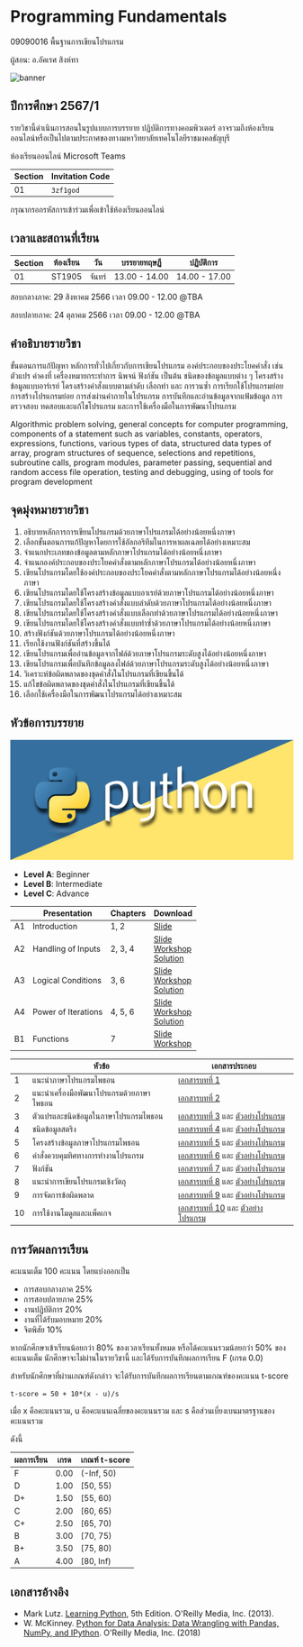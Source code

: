 # Programming Fundamentals 
09090016 พื้นฐานการเขียนโปรแกรม

ผู้สอน: อ.อัคเรศ สิงห์ทา

![banner](./images/banner3.png)

## ปีการศึกษา 2567/1
รายวิชานี้ดำเนินการสอนในรูปแบบการบรรยาย ปฏิบัติการทางคอมพิวเตอร์ 
อาจรวมถึงห้องเรียนออนไลน์หรือเป็นไปตามประกาศของทางมหาวิทยาลัยเทคโนโลยีราชมงคลธัญบุรี 

ห้องเรียนออนไลน์ Microsoft Teams

| Section | Invitation Code | 
|---------|-----------------|
|     01  |   `3zf1god`     | 

กรุณากรอกรหัสการเข้าร่วมเพื่อเข้าใช้ห้องเรียนออนไลน์

## เวลาและสถานที่เรียน

| Section | ห้องเรียน | วัน | บรรยายทฤษฏี  | ปฏิบัติการ  |
|--------|---------|----|---------------|---------------|
| 01     |  ST1905 | จันทร์ | 13.00 - 14.00  | 14.00 - 17.00|

สอบกลางภาค: 29 สิงหาคม 2566 เวลา 09.00 - 12.00 @TBA

สอบปลายภาค: 24 ตุลาคม 2566 เวลา 09.00 - 12.00 @TBA


## คำอธิบายรายวิชา
ขั้นตอนการแก้ปัญหา หลักการทั่วไปเกี่ยวกับการเขียนโปรแกรม องค์ประกอบของประโยคคำสั่ง เช่น ตัวแปร ค่าคงที่ เครื่องหมายกระทำการ นิพจน์ ฟังก์ชัน เป็นต้น ชนิดของข้อมูลแบบต่าง ๆ โครงสร้างข้อมูลแบบอาร์เรย์ โครงสร้างคำสั่งแบบตามลำดับ เลือกทำ และ การวนซ้ำ การเรียกใช้โปรแกรมย่อย การสร้างโปรแกรมย่อย การส่งผ่านค่าภายในโปรแกรม การบันทึกและอ่านข้อมูลจากแฟ้มข้อมูล การตรวจสอบ ทดสอบและแก้ไขโปรแกรม และการใช้เครื่องมือในการพัฒนาโปรแกรม

Algorithmic problem solving, general concepts for computer programming, components of a statement such as variables, constants, operators, expressions, functions, various types of data, structured data types of array, program structures of sequence, selections and repetitions, subroutine calls, program modules, parameter passing, sequential and random access file operation, testing and debugging, using of tools for program development


## จุดมุ่งหมายรายวิชา

1. อธิบายหลักการการเขียนโปรแกรมด้วยภาษาโปรแกรมได้อย่างน้อยหนึ่งภาษา 
2. เลือกขั้นตอนการแก้ปัญหาโดยการใช้อัลกอริทึมในการหาผลเฉลยได้อย่างเหมาะสม 
3. จำแนกประเภทของข้อมูลตามหลักภาษาโปรแกรมได้อย่างน้อยหนึ่งภาษา 
4. จำแนกองค์ประกอบของประโยคคำสั่งตามหลักภาษาโปรแกรมได้อย่างน้อยหนึ่งภาษา 
5. เขียนโปรแกรมโดยใช้องค์ประกอบของประโยคคำสั่งตามหลักภาษาโปรแกรมได้อย่างน้อยหนึ่งภาษา 
6. เขียนโปรแกรมโดยใช้โครงสร้างข้อมูลแบบอาเรย์ด้วยภาษาโปรแกรมได้อย่างน้อยหนึ่งภาษา 
7. เขียนโปรแกรมโดยใช้โครงสร้างคำสั่งแบบลำดับด้วยภาษาโปรแกรมได้อย่างน้อยหนึ่งภาษา 
8. เขียนโปรแกรมโดยใช้โครงสร้างคำสั่งแบบเลือกทำด้วยภาษาโปรแกรมได้อย่างน้อยหนึ่งภาษา 
9. เขียนโปรแกรมโดยใช้โครงสร้างคำสั่งแบบทำซ้ำด้วยภาษาโปรแกรมได้อย่างน้อยหนึ่งภาษา 
10. สร้างฟังก์ชันด้วยภาษาโปรแกรมได้อย่างน้อยหนึ่งภาษา 
11. เรียกใช้งานฟังก์ชันที่สร้างขึ้นได้ 
12. เขียนโปรแกรมเพื่ออ่านข้อมูลจากไฟล์ด้วยภาษาโปรแกรมระดับสูงได้อย่างน้อยหนึ่งภาษา  
13. เขียนโปรแกรมเพื่อบันทึกข้อมูลลงไฟล์ด้วยภาษาโปรแกรมระดับสูงได้อย่างน้อยหนึ่งภาษา  
14. วิเคราะห์ข้อผิดพลาดของชุดคำสั่งในโปรแกรมที่เขียนขึ้นได้ 
15. แก้ไขข้อผิดพลาดของชุดคำสั่งในโปรแกรมที่เขียนขึ้นได้ 
16. เลือกใช้เครื่องมือในการพัฒนาโปรแกรมได้อย่างเหมาะสม 

## หัวข้อการบรรยาย

![python](./images/banner.jpg)


- **Level A**: Beginner
- **Level B**: Intermediate
- **Level C**: Advance

|    | Presentation  | Chapters       |  Download |
|----|---------------|----------------|-----------|
| A1  | Introduction  |         1, 2   | [Slide](./materials/slides/lesson_01_introduction.pdf) |
| A2 | Handling of Inputs  | 2, 3, 4  | [Slide](./materials/slides/lesson_02_handling_inputs.pdf) <br> [Workshop](./workshops/workshop_a2.ipynb) <br> [Solution](./solutions/solution_a2.ipynb) |
| A3 | Logical Conditions  | 3, 6  | [Slide](./materials/slides/lesson_03_logical_conditions.pdf) <br> [Workshop](./workshops/workshop_a3.ipynb) <br> [Solution](./solutions/solution_a3.ipynb) |
| A4 | Power of Iterations  | 4, 5, 6  | [Slide](./materials/slides/lesson_04_power_iterations.pdf) <br> [Workshop](./workshops/workshop_a4.ipynb) <br> [Solution](./solutions/solution_a4.ipynb) |
| B1 | Functions     | 7 | [Slide](./materials/slides/lesson_05_functions.pdf) <br> [Workshop](./workshops/workshop_b1.ipynb) |


|    | หัวข้อ | เอกสารประกอบ |
|----| -----|------------|
| 1  | แนะนําภาษาโปรแกรมไพธอน | [เอกสารบทที่ 1](./materials/ch_01/texts.pdf) |
| 2  | แนะนําเครื่องมือพัฒนาโปรแกรมด้วยภาษาไพธอน  | [เอกสารบทที่ 2](./materials/ch_02/texts.pdf)  |
| 3  | ตัวแปรและชนิดข้อมูลในภาษาโปรแกรมไพธอน | [เอกสารบทที่ 3](./materials/ch_03/texts.pdf) และ [ตัวอย่างโปรแกรม](https://github.com/epsilonxe/RMUTT_09090016/tree/master/materials/ch_03) |
| 4  | ชนิดข้อมูลสตริง | [เอกสารบทที่ 4](./materials/ch_04/texts.pdf) และ [ตัวอย่างโปรแกรม](https://github.com/epsilonxe/RMUTT_09090016/tree/master/materials/ch_04) |
| 5  | โครงสร้างข้อมูลภาษาโปรแกรมไพธอน | [เอกสารบทที่ 5](./materials/ch_05/texts.pdf) และ [ตัวอย่างโปรแกรม](https://github.com/epsilonxe/RMUTT_09090016/tree/master/materials/ch_05) |
| 6  | คําสั่งควบคุมทิศทางการทํางานโปรแกรม | [เอกสารบทที่ 6](./materials/ch_06/texts.pdf) และ [ตัวอย่างโปรแกรม](https://github.com/epsilonxe/RMUTT_09090016/tree/master/materials/ch_06) |
| 7  | ฟังก์ชัน | [เอกสารบทที่ 7](./materials/ch_07/texts.pdf) และ [ตัวอย่างโปรแกรม](https://github.com/epsilonxe/RMUTT_09090016/tree/master/materials/ch_07) |
| 8  | แนะนําการเขียนโปรแกรมเชิงวัตถุ | [เอกสารบทที่ 8](./materials/ch_08/texts.pdf) และ [ตัวอย่างโปรแกรม](https://github.com/epsilonxe/RMUTT_09090016/tree/master/materials/ch_08) |
| 9  | การจัดการข้อผิดพลาด | [เอกสารบทที่ 9](./materials/ch_09/texts.pdf) และ [ตัวอย่างโปรแกรม](https://github.com/epsilonxe/RMUTT_09090016/tree/master/materials/ch_09) |
| 10 | การใช้งานโมดูลและแพ็คเกจ | [เอกสารบทที่ 10](./materials/ch_10/texts.pdf) และ [ตัวอย่างโปรแกรม](https://github.com/epsilonxe/RMUTT_09090016/tree/master/materials/ch_10) |


## การวัดผลการเรียน
คะแนนเต็ม 100 คะแนน โดยแบ่งออกเป็น
- การสอบกลางภาค 25%
- การสอบปลายภาค 25%
- งานปฏิบัติการ 20%
- งานที่ได้รับมอบหมาย 20%
- จิตพิสัย 10%

หากนักศึกษาเข้าเรียนน้อยกว่า 80% ของเวลาเรียนทั้งหมด
หรือได้คะแนนรวมน้อยกว่า 50% ของคะแนนเต็ม นักศึกษาจะไม่ผ่านในรายวิชานี้ และได้รับการบันทึกผลการเรียน F (เกรด 0.0) 

สำหรับนักศึกษาที่ผ่านเกณฑ์ดังกล่าว จะได้รับการบันทึกผลการเรียนตามเกณฑ์ของคะแนน t-score 

```
t-score = 50 + 10*(x - u)/s
```
เมื่อ x คือคะแนนรวม, u คือคะแนนเฉลี่ยของคะแนนรวม และ s คือส่วนเบี่ยงเบนมาตรฐานของคะแนนรวม

ดังนี้

| ผลการเรียน | เกรด | เกณฑ์ t-score |
|---------|------|--------------|
| F | 0.00 | (-Inf, 50) | 
| D | 1.00 | [50, 55) | 
| D+ | 1.50 | [55, 60) | 
| C | 2.00 | [60, 65) |
| C+ | 2.50 | [65, 70) |
| B | 3.00 | [70, 75) |
| B+ | 3.50 | [75, 80) |
| A | 4.00 | [80, Inf) |




## เอกสารอ้างอิง
- Mark Lutz. [Learning Python](https://www.amazon.com/Learning-Python-5th-Mark-Lutz/dp/1449355730), 5th Edition. O'Reilly Media, Inc. (2013).
- W. McKinney. [Python for Data Analysis: Data Wrangling with Pandas, NumPy, and IPython](https://www.amazon.com/Python-Data-Analysis-Wrangling-IPython/dp/1491957662
). O'Reilly Media, Inc. (2018)